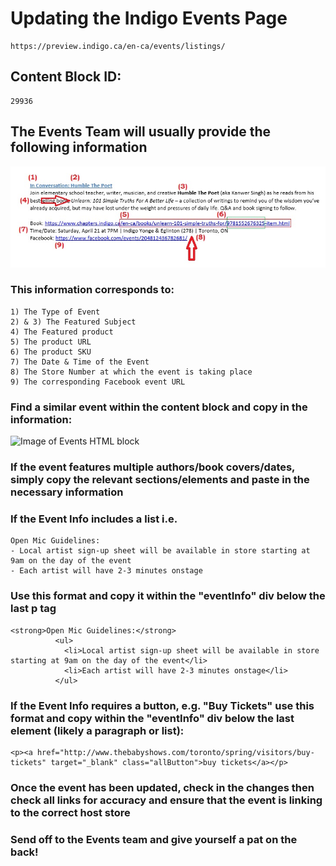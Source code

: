 # Updating the Indigo Events Page
```
https://preview.indigo.ca/en-ca/events/listings/
```

## Content Block ID:
```
29936
```

## The Events Team will usually provide the following information
![Image of Events Info](https://raw.githubusercontent.com/IndigoOnlineProduction/Events-page-update/master/Events%20Info.jpg)

### This information corresponds to:
```
1) The Type of Event
2) & 3) The Featured Subject
4) The Featured product
5) The product URL
6) The product SKU
7) The Date & Time of the Event
8) The Store Number at which the event is taking place
9) The corresponding Facebook event URL
```

### Find a similar event within the content block and copy in the information:
![Image of Events HTML block](https://static.indigoimages.ca/assetsexternal/events-html.jpg)

### If the event features multiple authors/book covers/dates, simply copy the relevant sections/elements and paste in the necessary information

### If the Event Info includes a list i.e.
```
Open Mic Guidelines:
- Local artist sign-up sheet will be available in store starting at 9am on the day of the event
- Each artist will have 2-3 minutes onstage
```
### Use this format and copy it within the "eventInfo" div below the last p tag
```
<strong>Open Mic Guidelines:</strong>
          <ul>
            <li>Local artist sign-up sheet will be available in store starting at 9am on the day of the event</li>
            <li>Each artist will have 2-3 minutes onstage</li>
          </ul>                  
```

### If the Event Info requires a button, e.g. "Buy Tickets" use this format and copy within the "eventInfo" div below the last element (likely a paragraph or list):
```
<p><a href="http://www.thebabyshows.com/toronto/spring/visitors/buy-tickets" target="_blank" class="allButton">buy tickets</a></p>
```

### Once the event has been updated, check in the changes then check all links for accuracy and ensure that the event is linking to the correct host store

### Send off to the Events team and give yourself a pat on the back!
